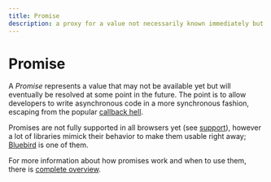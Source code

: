 ```yaml
---
title: Promise
description: a proxy for a value not necessarily known immediately but that will eventually be resolved
---
```


# Promise

A *Promise* represents a value that may not be available yet but will eventually be resolved at some point in the future. The point is to allow developers to write asynchronous code in a more synchronous fashion, escaping from the popular [callback hell](http://callbackhell.com/).

Promises are not fully supported in all browsers yet (see [support](http://caniuse.com/#feat=promises)), however a lot of libraries mimick their behavior to make them usable right away; [Bluebird](/_glossary/BLUEBIRD.md) is one of them.

For more information about how promises work and when to use them, there is [complete overview](http://robotlolita.me/2015/11/15/how-do-promises-work.html).

